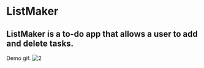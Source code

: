 # ListMaker
## ListMaker is a to-do app that allows a user to add and delete tasks.

Demo gif.
![2](https://user-images.githubusercontent.com/85051772/140511440-f6e60f77-b9bd-45b3-a52f-68b5deb1a8ec.gif)
